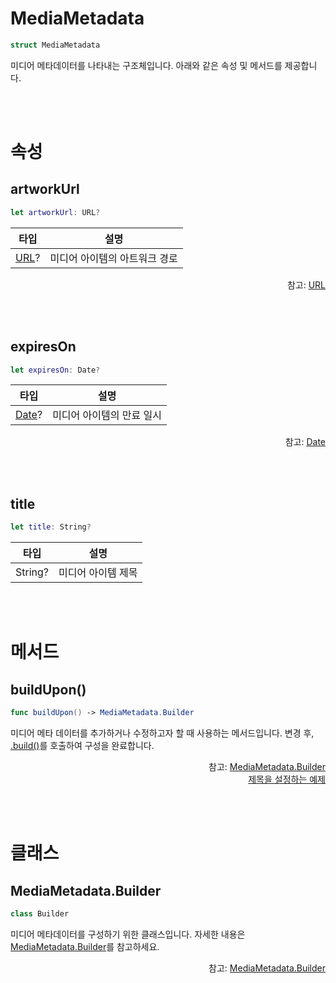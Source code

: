 # MediaMetadata

```swift
struct MediaMetadata
```

미디어 메타데이터를 나타내는 구조체입니다. 아래와 같은 속성 및 메서드를 제공합니다.

<br><br>
# 속성

## artworkUrl
```swift
let artworkUrl: URL?
```
|타입|설명|
|:--:|:--:|
|[URL](https://developer.apple.com/documentation/foundation/url)?|미디어 아이템의 아트워크 경로|

<div align="right">
참고: <a href="https://developer.apple.com/documentation/foundation/url">URL</a>
</div>

<br><br>
## expiresOn
```swift
let expiresOn: Date?
```
|타입|설명|
|:--:|:--:|
|[Date](https://developer.apple.com/documentation/foundation/date)?|미디어 아이템의 만료 일시|

<div align="right">
참고: <a href="https://developer.apple.com/documentation/foundation/date">Date</a>
</div>

<br><br>
## title
```swift
let title: String?
```
|타입|설명|
|:--:|:--:|
|String?|미디어 아이템 제목|

<br><br>
# 메서드

## buildUpon()
```swift
func buildUpon() -> MediaMetadata.Builder
```
미디어 메타 데이터를 추가하거나 수정하고자 할 때 사용하는 메서드입니다. 변경 후, [.build()](../../class/media-metadata-builder/home.md#build)를 호출하여 구성을 완료합니다.

<div align="right">
참고: <a href="#mediametadatabuilder">MediaMetadata.Builder</a><br>
<a href="../../how-to-use/home.md#제목을-설정하는-예제">제목을 설정하는 예제</a>
</div>

<br><br>
# 클래스

## MediaMetadata.Builder 
```swift
class Builder
```

미디어 메타데이터를 구성하기 위한 클래스입니다. 자세한 내용은 [MediaMetadata.Builder](../../class/media-metadata-builder/home.md)를 참고하세요.

<div align="right">
참고: <a href="../../class/media-metadata-builder/home.md">MediaMetadata.Builder</a>
</div>
